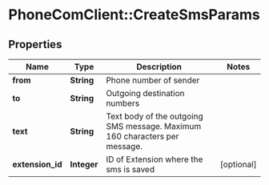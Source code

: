 # PhoneComClient::CreateSmsParams

## Properties
Name | Type | Description | Notes
------------ | ------------- | ------------- | -------------
**from** | **String** | Phone number of sender |
**to** | **String** | Outgoing destination numbers |
**text** | **String** | Text body of the outgoing SMS message. Maximum 160 characters per message. |
**extension_id** | **Integer** | ID of Extension where the sms is saved | [optional]


